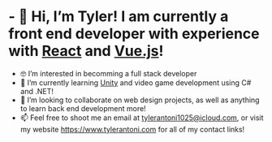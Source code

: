 # - 👋 Hi, I’m Tyler! I am currently a front end developer with experience with [React](https://reactjs.org/) and [Vue.js](https://vuejs.org/)!

- 🤓 I’m interested in becomming a full stack developer
- 🌱 I’m currently learning [Unity](https://unity.com/) and video game development using C# and .NET!
- 🍻 I’m looking to collaborate on web design projects, as well as anything to learn back end development more!
- 📫 Feel free to shoot me an email at tylerantoni1025@icloud.com, or visit my website https://www.tylerantoni.com for all of my contact links!

<!---
Dibble710/Dibble710 is a ✨ special ✨ repository because its `README.md` (this file) appears on your GitHub profile.
You can click the Preview link to take a look at your changes.
--->
